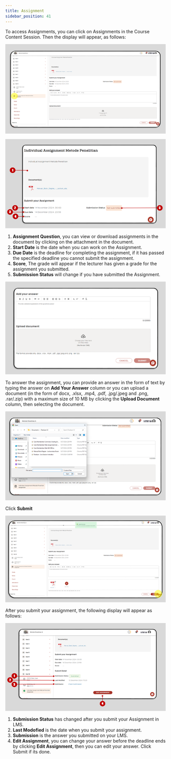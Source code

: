 ```yaml
---
title: Assignment
sidebar_position: 41
---
```

To access Assignments, you can click on Assignments in the Course Content Session. Then the display will appear, as follows:

![](/img/assignment-1.eng.png)

![](/img/assignment-2.eng.png)

1. **Assignment Question**, you can view or download assignments in the document by clicking on the attachment in the document.
2. **Start Date** is the date when you can work on the Assignment.
3. **Due Date** is the deadline for completing the assignment, if it has passed the specified deadline you cannot submit the assignment.
4. **Score**, The grade will appear if the lecturer has given a grade for the assignment you submitted.
5. **Submission Status** will change if you have submitted the Assignment.

![](/img/assignment-3.eng.png)

To answer the assignment, you can provide an answer in the form of text by typing the answer on **Add Your Answer** column or you can upload a document (in the form of docx, .xlsx, .mp4, .pdf, .jpg/.jpeg and .png, .rar/.zip) with a maximum size of 10 MB by clicking the **Upload Document** column, then selecting the document.

![](/img/assignment-4.eng.png)

Click **Submit**

![](/img/assignment-5.eng.png)

After you submit your assignment, the following display will appear as follows:

![](/img/assignment-6.eng.png)

1. **Submission Status** has changed after you submit your Assignment in LMS.
2. **Last Modofied** is the date when you submit your assignment.
3. **Submission** is the answer you submitted on your LMS. 
4. **Edit Assignment**, you can change your answer before the deadline ends by clicking **Edit Assignment**, then you can edit your answer. Click Submit if its done.
